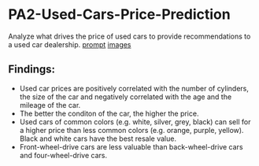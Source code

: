 # PA2-Used-Cars-Price-Prediction
Analyze what drives the price of used cars to provide recommendations to a used car dealership.
[prompt]()
[images](https://github.com/MeghanHan/PA2-Used-Cars-Price-Prediction/tree/main/images)

## Findings:
- Used car prices are positively correlated with the number of cylinders, the size of the car and negatively correlated with the age and the mileage of the car. 
- The better the conditon of the car, the higher the price.
- Used cars of common colors (e.g. white, silver, grey, black) can sell for a higher price than less common colors (e.g. orange, purple, yellow). Black and white cars have the best resale value.
- Front-wheel-drive cars are less valuable than back-wheel-drive cars and four-wheel-drive cars.
